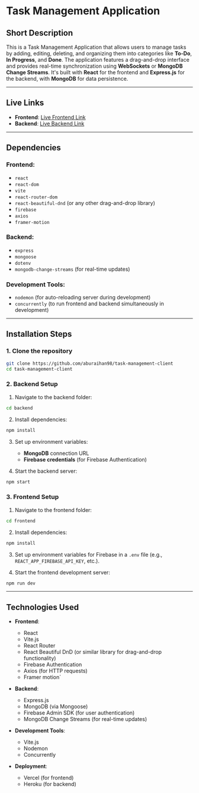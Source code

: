 # Task Management Application

## Short Description

This is a Task Management Application that allows users to manage tasks by adding, editing, deleting, and organizing them into categories like **To-Do**, **In Progress**, and **Done**. The application features a drag-and-drop interface and provides real-time synchronization using **WebSockets** or **MongoDB Change Streams**. It's built with **React** for the frontend and **Express.js** for the backend, with **MongoDB** for data persistence.

---

## Live Links

- **Frontend**: [Live Frontend Link](https://task-management-3e3b3.web.app/)
- **Backend**: [Live Backend Link](https://yourbackendlink.heroku.app)

---

## Dependencies

### Frontend:

- `react`
- `react-dom`
- `vite`
- `react-router-dom`
- `react-beautiful-dnd` (or any other drag-and-drop library)
- `firebase`
- `axios`
- `framer-motion`

### Backend:

- `express`
- `mongoose`
- `dotenv`
- `mongodb-change-streams` (for real-time updates)

### Development Tools:

- `nodemon` (for auto-reloading server during development)
- `concurrently` (to run frontend and backend simultaneously in development)

---

## Installation Steps

### 1. Clone the repository

```bash
git clone https://github.com/aburaihan98/task-management-client
cd task-management-client
```

### 2. Backend Setup

1. Navigate to the backend folder:

```bash
cd backend
```

2. Install dependencies:

```bash
npm install
```

3. Set up environment variables:

   - **MongoDB** connection URL
   - **Firebase credentials** (for Firebase Authentication)

4. Start the backend server:

```bash
npm start
```

### 3. Frontend Setup

1. Navigate to the frontend folder:

```bash
cd frontend
```

2. Install dependencies:

```bash
npm install
```

3. Set up environment variables for Firebase in a `.env` file (e.g., `REACT_APP_FIREBASE_API_KEY`, etc.).

4. Start the frontend development server:

```bash
npm run dev
```

---

## Technologies Used

- **Frontend**:

  - React
  - Vite.js
  - React Router
  - React Beautiful DnD (or similar library for drag-and-drop functionality)
  - Firebase Authentication
  - Axios (for HTTP requests)
  - Framer motion`

- **Backend**:

  - Express.js
  - MongoDB (via Mongoose)
  - Firebase Admin SDK (for user authentication)
  - MongoDB Change Streams (for real-time updates)

- **Development Tools**:

  - Vite.js
  - Nodemon
  - Concurrently

- **Deployment**:
  - Vercel (for frontend)
  - Heroku (for backend)
